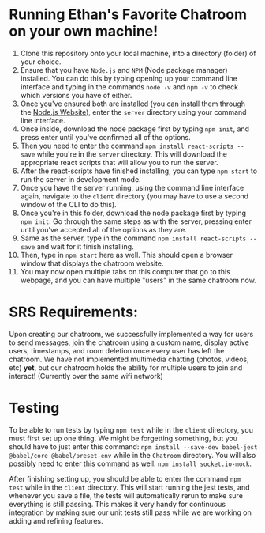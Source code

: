 # Running Ethan's Favorite Chatroom on your own machine!

1. Clone this repository onto your local machine, into a directory (folder) of your choice.
2. Ensure that you have `Node.js` and `NPM` (Node package manager) installed. You can do this by typing opening up your command line interface and typing in the commands `node -v` and `npm -v` to check which versions you have of either.
3. Once you've ensured both are installed (you can install them through the [Node.js Website](https://nodejs.org/en)), enter the `server` directory using your command line interface.
4. Once inside, download the node package first by typing `npm init`, and press enter until you've confirmed all of the options. 
5. Then you need to enter the command `npm install react-scripts --save` while you're in the `server` directory. This will download the appropriate react scripts that will allow you to run the server.
6. After the react-scripts have finished installing, you can type `npm start` to run the server in development mode.
7. Once you have the server running, using the command line interface again, navigate to the `client` directory (you may have to use a second window of the CLI to do this).
8. Once you're in this folder, download the node package first by typing `npm init`. Go through the same steps as with the server, pressing enter until you've accepted all of the options as they are. 
9. Same as the server, type in the command `npm install react-scripts --save` and wait for it finish installing.
10. Then, type in `npm start` here as well. This should open a browser window that displays the chatroom website.
11. You may now open multiple tabs on this computer that go to this webpage, and you can have multiple "users" in the same chatroom now.

# SRS Requirements:

Upon creating our chatroom, we successfully implemented a way for users to send messages, join the chatroom using a custom name, display active users, timestamps, and room deletion once every user has left the chatroom. We have not implemented multimedia chatting (photos, videos, etc) **yet**, but our chatroom holds the ability for multiple users to join and interact! (Currently over the same wifi network)

# Testing

To be able to run tests by typing `npm test` while in the `client` directory, you must first set up one thing. We might be forgetting something, but you should have to just enter this command: `npm install --save-dev babel-jest @babel/core @babel/preset-env` while in the `Chatroom` directory. You will also possibly need to enter this command as well: `npm install socket.io-mock`.

After finishing setting up, you should be able to enter the command `npm test` while in the `client` directory. This will start running the jest tests, and whenever you save a file, the tests will automatically rerun to make sure everything is still passing. This makes it very handy for continuous integration by making sure our unit tests still pass while we are working on adding and refining features.

